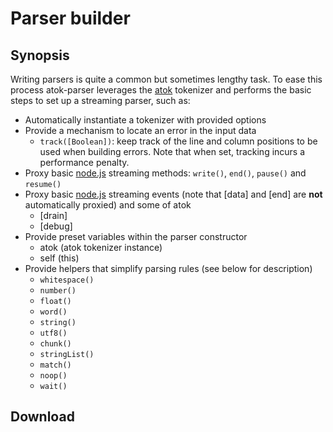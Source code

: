# Parser builder

## Synopsis

Writing parsers is quite a common but sometimes lengthy task. To ease this process atok-parser leverages the [atok](https://github.com/pierrec/node-atok) tokenizer and performs the basic steps to set up a streaming parser, such as:

* Automatically instantiate a tokenizer with provided options
* Provide a mechanism to locate an error in the input data
	* `track([Boolean])`: keep track of the line and column positions to be used when building errors. Note that when set, tracking incurs a performance penalty.
* Proxy basic [node.js](http://nodejs.org) streaming methods: `write()`, `end()`, `pause()` and `resume()`
* Proxy basic [node.js](http://nodejs.org) streaming events (note that [data] and [end] are __not__ automatically proxied) and some of atok
	* [drain]
	* [debug]
* Provide preset variables within the parser constructor
	* atok (atok tokenizer instance)
	* self (this)
* Provide helpers that simplify parsing rules (see below for description)
	* `whitespace()`
	* `number()`
	* `float()`
	* `word()`
	* `string()`
	* `utf8()`
	* `chunk()`
	* `stringList()`
	* `match()`
	* `noop()`
	* `wait()`


## Download

It is published on node package manager (npm). To install, do:

    npm install atok-parser


## Usage

``` javascript
var atokParser = require('atok-parser')
// myParser.js contains the rules and other relevant code
var Parser = atokParser.createParser('./myParser', 'options')

// Add the #parse() method to the Parser
Parser.prototype.parse = function (data) {
	var res

	this.sync = true
	this.write(data)
	res = this.current

	this.current = null
	this.sync = false

	return res
}

// Instantiate a parser
var p = new Parser({ option: false })
	.on('error', console.error)
	.on('data', console.log)

p.parse('some data')
```


## Methods

* `createParser(file[, parserOptions, parserEvents, atokOptions])`: return a parser class (Function) based on the input file.
	* __file__ (_String_): file to read the parser from(.js extension is optional)
	* __parserOptions__ (_String_): list of the parser named events with their arguments count
	* __parserEvents__ (_Object_): events emitted by the parser with
	* __atokOptions__ (_Object_): tokenizer options

The following variables are made available to the parser javascript code:
	* `atok (_Object_)`: atok tokenizer instanciated with provided options. Also set as this.atok *DO NOT DELETE*
	* `self (_Object_)`: reference to _this_
 Predefined methods:
	* `write()`
	* `end()`
	* `pause()`
	* `resume()`
	* `track()`
 Events automatically forwarded from tokenizer to parser:
	* `drain`
	* `debug`

* `createParserFromContent(data[, parserOptions, parserEvents, atokOptions])`: same as `createParser()` but with supplied content instead of a file name
	* __data__ (_String_ | _Array_): the content to be used, can be an array of strings

## Helpers

Helpers are a set of standard Atok rules organized to match a specific type of data. If the data is encountered, the handler is fired with the results. The behaviour of a single helper is the same as a single Atok rule:

* go to the next rule if no match
* go back to the first rule of the rule set upon match, unless `continue(jump)` was applied to the helper
* next rule set can be set using `next(ruleSetId)`

Arguments are not required. If no handler is specified, the [data] will be emitted with the corresponding data.

* `whitespace(handler)`: process spaces, tabs, line breaks. Ignored by default, unless a handler is specified
	* `handler(whitespace)`
* `number(delimiters, handler)`: process positive integers. 
	* __delimiters__ (_Array_): array of characters ending the number
	* `handler(num)`
* `float(delimiters, handler)`: process float numbers.
	* __delimiters__ (_Array_): array of characters ending the float number
	* `handler(floatNumber)`
* `word(delimiters, handler)`: process a word containing letters, digits and underscore. 
	* __delimiters__ (_Array_): array of characters ending the float number
	* `handler(word)`
* `string(start, end, handler)`: process a delimited string.
	* _start_ (_String_): starting pattern
	* _end_ (_String_): ending pattern
	* `handler(string)`
* `utf8(start, end, handler)`: process a delimited string containing UTF-8 encoded characters
	* _start_ (_String_): starting pattern
	* _end_ (_String_): ending pattern
	* `handler(UTF-8String)`
* `chunk(charSet, handler)`: 
	* _charSet_ (_Object_): object defining the charsets to be used as matching characters e.g. { start: 'aA', end 'zZ' } matches all letters
	* `handler(chunk)`
* `stringList(start, end, separator, handler)`: process a delimited list of strings
	* _start_ (_String_): starting pattern
	* _end_ (_String_): ending pattern
	* _separator_ (_String_): separator character
	* `handler(listOfStrings)`
* `match(start, end, stringQuotes[], handler)`: find a matching pattern (e.g. bracket matching), skipping string content if required
	* _start_ (_String_): starting pattern to look for
	* _end_ (_String_): ending pattern to look for
	* _stringQuotes_ (_Array_): array of string delimiters (default=['"', "'"]). Use an empty array to disable string content processing
	* `handler(token)`
* `noop()`: passthrough - does not do anything except applying given properties (useful to branch rules without having to use `atok#saveRuleSet()` and `atok#loadRuleSet()`)
* `wait(atokPattern)`: wait for the given pattern. Nothing happens until data is received that triggers the pattern. Must be preceded by `continue()` to properly work. Typical usage is when expecting a string the starting quote is received but not the end... so wait until then and resume the rules workflow.


## Examples

Coming soon.